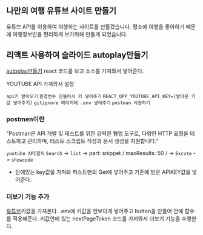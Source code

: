 ## 나만의 여행 유튜브 사이트 만들기
유튜브 API를 이용하여 여행하는 사이트를 만들겠습니다.
평소에 여행을 좋아하기 때문에 여행정보만을 편리하게 보기위해 만들게 되었습니다.

## 리액트 사용하여 슬라이드 autoplay만들기
[autoplay만들기](https://swiperjs.com/demos#autoplay)
react 코드를 보고 소스를 가져와서 넣어준다.


YOUTUBE API 가져와서 설정

`api키 받아오기`
`환경변수 만들어서 키 넣어주기`
`REACT_QPP_YOUTUBE_API_KEY=(받아온 키값 넣어주기)`
`gitignore 페이지에 .env 넣어주기`
`postman 사용하기`

### postmen이란
"Postman은 API 개발 및 테스트를 위한 강력한 협업 도구로, 다양한 HTTP 요청을 테스트하고 관리하며, 테스트 스크립트 작성과 문서 생성을 지원합니다."

`youtube API클릭`
`Search` -> `list` -> part: snippet / maxResults: 50 / -> `Excute` -> `showcode` 
- 안에있는 key값을 가져와 퍼스트맨의 Get에 넣어주고 기존에 받은 APIKEY값을 넣어준다.

### 더보기 기능 추가

[유튜브](https://rapidapi.com/Glavier/api/youtube-v311/)키값을 가져온다.
.env에 키값을 안보이게 넣어주고  button을 만들어 안에 함수를 적용해준다.
키값안에 있는 nextPageToken 코드를 가져와서 더보기 기능을 수행한다.


